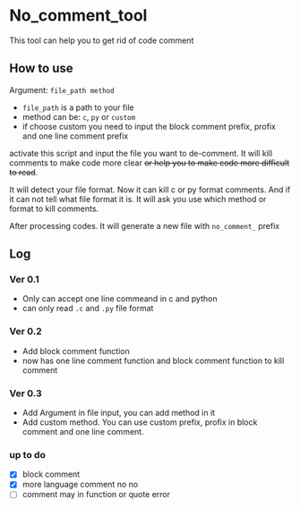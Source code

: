 # No_comment_tool
This tool can help you to get rid of code comment

## How to use
Argument: ```file_path method``` 
* ```file_path``` is a path to your file
* method can be: ```c```, ```py``` or ```custom```
* if choose custom you need to input the block comment prefix, profix and one line comment prefix

activate this script and input the file you want to de-comment. It will kill comments to make code more clear ~~or help you to make code more difficult to read~~.

It will detect your file format. Now it can kill c or py format comments. And if it can not tell what file format it is. It will ask you use which method or format to kill comments.

After processing codes. It will generate a new file with ```no_comment_``` prefix 

## Log
### Ver 0.1
* Only can accept one line commeand in c and python
* can only read ```.c``` and ```.py``` file format
### Ver 0.2
* Add block comment function
* now has one line comment function and block comment function to kill comment
### Ver 0.3
* Add Argument in file input, you can add method in it
* Add custom method. You can use custom prefix, profix in block comment and one line comment.

### up to do
- [X] block comment
- [X] more language comment no no
- [ ] comment  may in function or quote error
